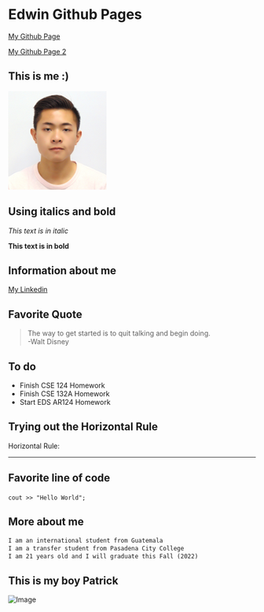 # Edwin Github Pages

[My Github Page](index.html)

[My Github Page 2](https://edwinlaumack.github.io/cse15l-lab-reports-fa22/index.html)

## This is me :) 

<img src="Photo.jpg" alt="drawing" width="200"/>

## Using italics and bold

*This text is in italic* 

**This text is in bold**

## Information about me

[My Linkedin](https://www.linkedin.com/in/edwinlaumack)

## Favorite Quote

> The way to get started is to quit talking and begin doing. 
<br> -Walt Disney

## To do

* Finish CSE 124 Homework
* Finish CSE 132A Homework
* Start EDS AR124 Homework

## Trying out the Horizontal Rule

Horizontal Rule:

---

## Favorite line of code

`cout >> "Hello World";` 

## More about me

```
I am an international student from Guatemala
I am a transfer student from Pasadena City College
I am 21 years old and I will graduate this Fall (2022)
```

## This is my boy Patrick

![Image](https://upload.wikimedia.org/wikipedia/en/thumb/3/33/Patrick_Star.svg/1200px-Patrick_Star.svg.png)
